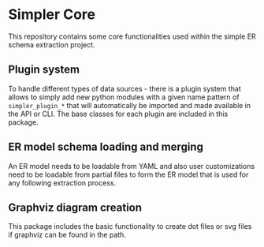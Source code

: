 # Simpler Core
This repository contains some core functionalities used within the simple ER schema extraction project.

## Plugin system

To handle different types of data sources - there is a plugin system that allows to simply add new python modules with a given name pattern of `simpler_plugin_*` that will automatically be imported and made available in the API or CLI.
The base classes for each plugin are included in this package.

## ER model schema loading and merging

An ER model needs to be loadable from YAML and also user customizations need to be loadable from partial files to form the ER model that is used for any following extraction process.

## Graphviz diagram creation

This package includes the basic functionality to create dot files or svg files if graphviz can be found in the path.

